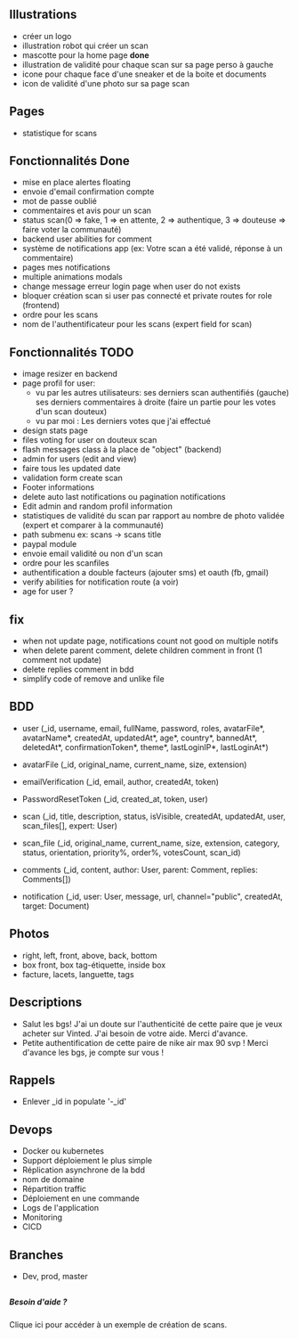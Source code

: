 ## Illustrations

- créer un logo
- illustration robot qui créer un scan
- mascotte pour la home page **done**
- illustration de validité pour chaque scan sur sa page perso à gauche
- icone pour chaque face d'une sneaker et de la boite et documents
- icon de validité d'une photo sur sa page scan

## Pages

- statistique for scans

## Fonctionnalités Done

- mise en place alertes floating
- envoie d'email confirmation compte
- mot de passe oublié
- commentaires et avis pour un scan
- status scan(0 => fake, 1 => en attente, 2 => authentique, 3 => douteuse => faire voter la communauté)
- backend user abilities for comment
- système de notifications app (ex: Votre scan a été validé, réponse à un commentaire)
- pages mes notifications
- multiple animations modals
- change message erreur login page when user do not exists
- bloquer création scan si user pas connecté et private routes for role (frontend)
- ordre pour les scans
- nom de l'authentificateur pour les scans (expert field for scan)

## Fonctionnalités TODO

- image resizer en backend
- page profil for user: 
  - vu par les autres utilisateurs: ses derniers scan authentifiés (gauche) ses derniers commentaires à droite
    (faire un partie pour les votes d'un scan douteux)
  - vu par moi : Les derniers votes que j'ai effectué
- design stats page
- files voting for user on douteux scan
- flash messages class à la place de "object" (backend)
- admin for users (edit and view)
- faire tous les updated date
- validation form create scan
- Footer informations
- delete auto last notifications ou pagination notifications
- Edit admin and random profil information
- statistiques de validité du scan par rapport au nombre de photo validée (expert et comparer à la communauté)
- path submenu ex: scans -> scans title
- paypal module
- envoie email validité ou non d'un scan
- ordre pour les scanfiles
- authentification a double facteurs (ajouter sms) et oauth (fb, gmail)
- verify abilities for notification route (a voir)
- age for user ?

## fix

- when not update page, notifications count not good on multiple notifs
- when delete parent comment, delete children comment in front (1 comment not update)
- delete replies comment in bdd
- simplify code of remove and unlike file

## BDD

- user (_id, username, email, fullName, password, roles, avatarFile*, avatarName*, createdAt, updatedAt*, age*, country*,
  bannedAt*, deletedAt*, confirmationToken*, theme*, lastLoginIP*, lastLoginAt*)

- avatarFile (_id, original_name, current_name, size, extension)

- emailVerification (_id, email, author, createdAt, token)

- PasswordResetToken (_id, created_at, token, user)

- scan (_id, title, description, status, isVisible, createdAt, updatedAt, user, scan_files[], expert: User)

- scan_file (_id, original_name, current_name, size, extension, category, status, orientation, priority%, order%,
  votesCount, scan_id)

- comments (_id, content, author: User, parent: Comment, replies: Comments[])

- notification (_id, user: User, message, url, channel="public", createdAt, target: Document)

## Photos

- right, left, front, above, back, bottom
- box front, box tag-étiquette, inside box
- facture, lacets, languette, tags

## Descriptions

- Salut les bgs! J'ai un doute sur l'authenticité de cette paire que je veux acheter sur Vinted. J'ai besoin de votre
  aide. Merci d'avance.
- Petite authentification de cette paire de nike air max 90 svp ! Merci d'avance les bgs, je compte sur vous !

## Rappels

- Enlever _id in populate  '-_id'

## Devops

- Docker ou kubernetes
- Support déploiement le plus simple
- Réplication asynchrone de la bdd
- nom de domaine
- Répartition traffic
- Déploiement en une commande
- Logs de l'application
- Monitoring
- CICD

## Branches

- Dev, prod, master

##  

<div>
<h5 className="h5 mb2">Besoin d'aide ?</h5>
<p className="text-light">
<a className="underline">Clique ici</a> pour accéder à un exemple
de création de scans.
</p>
</div>